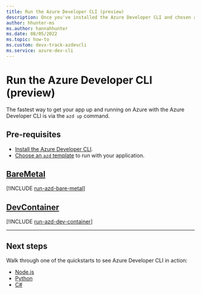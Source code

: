 ```yaml
---
title: Run the Azure Developer CLI (preview)
description: Once you've installed the Azure Developer CLI and chosen a template, run the `azd up` command.
author: hhunter-ms
ms.author: hannahhunter
ms.date: 08/05/2022
ms.topic: how-to
ms.custom: devx-track-azdevcli
ms.service: azure-dev-cli
---
```


# Run the Azure Developer CLI (preview)

The fastest way to get your app up and running on Azure with the Azure Developer CLI is via the `azd up` command. 

## Pre-requisites

- [Install the Azure Developer CLI](./install-azd.md).
- [Choose an `azd` template](./azd-templates.md#choose-a-template) to run with your application.

## [BareMetal](#tab/baremetal)

[!INCLUDE [run-azd-bare-metal](includes/run-azd-bare-metal.md)]

## [DevContainer](#tab/devcontainer)

[!INCLUDE [run-azd-dev-container](includes/run-azd-dev-container.md)]

---

## Next steps

Walk through one of the quickstarts to see Azure Developer CLI in action:

- [Node.js](./get-started-nodejs.md)
- [Python](./get-started-python.md)
- [C#](./get-started-csharp.md)